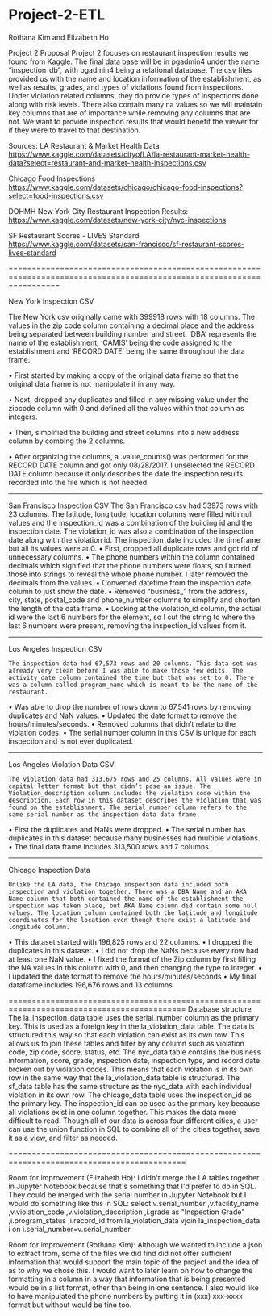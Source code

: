 # Project-2-ETL
 Rothana Kim and Elizabeth Ho

Project 2 Proposal
	Project 2 focuses on restaurant inspection results we found from Kaggle. The final data base will be in pgadmin4 under the name “inspection_db”, with pgadmin4 being a relational database. The csv files provided us with the name and location information of the establishment, as well as results, grades, and types of violations found from inspections. Under violation related columns, they do provide types of inspections done along with risk levels. There also contain many na values so we will maintain key columns that are of importance while removing any columns that are not. We want to provide inspection results that would benefit the viewer for if they were to travel to that destination.

Sources:
LA Restaurant & Market Health Data
https://www.kaggle.com/datasets/cityofLA/la-restaurant-market-health-data?select=restaurant-and-market-health-inspections.csv

Chicago Food Inspections
https://www.kaggle.com/datasets/chicago/chicago-food-inspections?select=food-inspections.csv

DOHMH New York City Restaurant Inspection Results:
https://www.kaggle.com/datasets/new-york-city/nyc-inspections

SF Restaurant Scores - LIVES Standard
https://www.kaggle.com/datasets/san-francisco/sf-restaurant-scores-lives-standard	

=======================================================================================================================

New York Inspection CSV

The New York csv originally came with 399918 rows with 18 columns. The values in the zip code column containing a decimal place and the address being separated between building number and street. ‘DBA’ represents the name of the establishment, ‘CAMIS’ being the code assigned to the establishment and ‘RECORD DATE’ being the same throughout the data frame.

•	First started by making a copy of the original data frame so that the original data frame is not manipulate it in any way. 

•	Next, dropped any duplicates and filled in any missing value under the zipcode column with 0 and defined all the values within that column as integers.

•	Then, simplified the building and street columns into a new address column by combing the 2 columns. 

•	After organizing the columns, a .value_counts() was performed for the RECORD DATE column and got only 08/28/2017. I unselected the RECORD DATE column because it only describes the date the inspection results recorded into the file which is not needed.

---

San Francisco Inspection CSV
The San Francisco csv had 53973 rows with 23 columns. The latitude, longitude, location columns were filled with null values and the inspection_id was a combination of the building id and the inspection date. The violation_id was also a combination of the inspection date along with the violation id. The inspection_date included the timeframe, but all its values were at 0.
•	First, dropped all duplicate rows and got rid of unnecessary columns. 
•	The phone numbers within the column contained decimals which signified that the phone numbers were floats, so I turned those into strings to reveal the whole phone number. I later removed the decimals from the values.
•	Converted datetime from the inspection date column to just show the date.
•	Removed “business_” from the address, city, state, postal_code and phone_number columns to simplify and shorten the length of the data frame. 
•	Looking at the violation_id column, the actual id were the last 6 numbers for the element, so I cut the string to where the last 6 numbers were present, removing the inspection_id values from it.

---

Los Angeles Inspection CSV

	The inspection data had 67,573 rows and 20 columns. This data set was already very clean before I was able to make those few edits. The activity_date column contained the time but that was set to 0. There was a column called program_name which is meant to be the name of the restaurant.
•	Was able to drop the number of rows down to 67,541 rows by removing duplicates and NaN values. 
•	Updated the date format to remove the hours/minutes/seconds. 
•	Removed columns that didn’t relate to the violation codes. 
•	The serial number column in this CSV is unique for each inspection and is not ever duplicated. 

---

Los Angeles Violation Data CSV

	The violation data had 313,675 rows and 25 columns. All values were in capital letter format but that didn’t pose an issue. The Violation_description column includes the violation code within the description. Each row in this dataset describes the violation that was found on the establishment. The serial_number column refers to the same serial number as the inspection data data frame.
•	First the duplicates and NaNs were dropped.
•	The serial number has duplicates in this dataset because many businesses had multiple violations.
•	The final data frame includes 313,500 rows and 7 columns

---

Chicago Inspection Data

	Unlike the LA data, the Chicago inspection data included both inspection and violation together. There was a DBA Name and an AKA Name column that both contained the name of the establishment the inspection was taken place, but AKA Name column did contain some null values. The location column contained both the latitude and longitude coordinates for the location even though there exist a latitude and longitude column.
•	This dataset started with 196,825 rows and 22 columns.
•	I dropped the duplicates in this dataset.
•	I did not drop the NaNs because every row had at least one NaN value.
•	I fixed the format of the Zip column by first filling the NA values in this column with 0, and then changing the type to integer.
•	I updated the date format to remove the hours/minutes/seconds
•	My final dataframe includes 196,676 rows and 13 columns

============================================================================================
Database structure
	The la_inspection_data table uses the serial_number column as the primary key. This is used as a foreign key in the la_violation_data table. The data is structured this way so that each violation can exist as its own row. This allows us to join these tables and filter by any column such as violation code, zip code, score, status, etc.
	The nyc_data table contains the business information, score, grade, inspection date, inspection type, and record date broken out by violation codes. This means that each violation is in its own row in the same way that the la_violation_data table is structured.
The sf_data table has the same structure as the nyc_data with each individual violation in its own row.
The chicago_data table uses the inspection_id as the primary key. The inspection_id can be used as the primary key because all violations exist in one column together. This makes the data more difficult to read.
	Though all of our data is across four different cities, a user can use the union function in SQL to combine all of the cities together, save it as a view, and filter as needed.

============================================================================================

Room for improvement (Elizabeth Ho):
	I didn't merge the LA tables together in Jupyter Notebook because that's something that I'd prefer to do in SQL. They could be merged with the serial number in Jupyter Notebook but I would do something like this in SQL:
select
v.serial_number
,v.facility_name
,v.violation_code
,v.violation_description
,i.grade as "Inspection Grade"
,i.program_status
,i.record_id
from la_violation_data vjoin la_inspection_data i on i.serial_number=v.serial_number

Room for improvement (Rothana Kim):
	Although we wanted to include a json to extract from, some of the files we did find did not offer sufficient information that would support the main topic of the project and the idea of as to why we chose this. I would want to later learn on how to change the formatting in a column in a way that information that is being presented would be in a list format, other than being in one sentence. I also would like to have manipulated the phone numbers by putting it in (xxx) xxx-xxxx format but without would be fine too.
